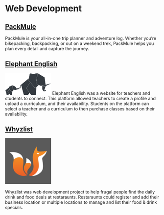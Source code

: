 # Web Development

## [PackMule]()
PackMule is your all-in-one trip planner and adventure log. Whether you’re bikepacking, backpacking, or out on a weekend trek, PackMule helps you plan every detail and capture the journey.

## [Elephant English]()
<img src="./Web Development/.resources/elephant-english.png" width="150" />
Elephant English was a website for teachers and students to connect. This platform allowed teachers to create a profile and upload a curriculum, and their availability. Students on the platform can select a teacher and a curriculum to then purchase classes based on their availability.

## [Whyzlist]()
<img src="https://github.com/jeffreyzeller/CybersecurityPortfolio/blob/9516ef7e0b585ff0f6b5508282c5ec0cb81ad7df/Web%20Development/.resources/whyzlist.png" width="150" />

Whyzlist was web development project to help frugal people find the daily drink and food deals at restaraunts. Restaraunts could register and add their business location or multiple locations to manage and list their food & drink specials.
